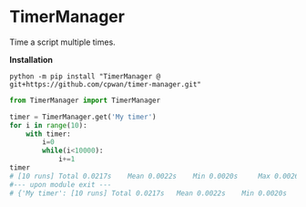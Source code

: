 # TimerManager
Time a script multiple times.

**Installation**
```shell
python -m pip install "TimerManager @ git+https://github.com/cpwan/timer-manager.git"
```

```python
from TimerManager import TimerManager

timer = TimerManager.get('My timer')
for i in range(10):
    with timer:
        i=0
        while(i<10000):
            i+=1
timer
# [10 runs] Total 0.0217s	 Mean 0.0022s	 Min 0.0020s	 Max 0.0026s	 
#--- upon module exit --- 
# {'My timer': [10 runs] Total 0.0217s	 Mean 0.0022s	 Min 0.0020s	 Max 0.0026s     }
```
